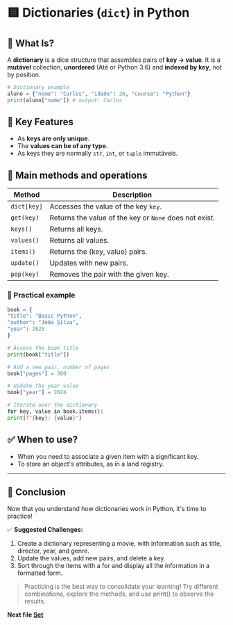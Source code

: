# 🟨 Dictionaries (`dict`) in Python

## 📌 What Is?

A **dictionary** is a dice structure that assembles pairs of **key → value**. It is a **mutável** collection, **unordered** (Até or Python 3.6) and **indexed by key**, not by position.

```python
# Dictionary example
aluno = {"nome": "Carlos", "idade": 20, "course": "Python"}
print(aluno["name"]) # output: Carlos
```

## 🔑 Key Features

* As **keys are only unique**.
* The **values ​​can be of any type**.
* As keys they are normally `str`, `int`, or `tuple` immutáveis.

## 🧰 Main methods and operations

| Method | Description |
| ----------- | -------------------------------------------------- |
| `dict[key]` | Accesses the value of the key `key`. |
| `get(key)` | Returns the value of the key or `None` does not exist. |
| `keys()` | Returns all keys. |
| `values()` | Returns all values. |
| `items()` | Returns the (key, value) pairs. |
| `update()` | Updates with new pairs. |
| `pop(key)` | Removes the pair with the given key. |

### 🧪 Practical example

```python
book = {
"title": "Basic Python",
"author": "João Silva",
"year": 2025
}

# Access the book title
print(book["title"])

# Add a new pair, number of pages
book["pages"] = 300

# Update the year value
book["year"] = 2024

# Iterate over the dictionary
for key, value in book.items():
print(f"{key}: {value}")
```

## ✅ When to use?

* When you need to associate a given item with a significant key.
* To store an object's attributes, as in a land registry.

---

## 📝 Conclusion

Now that you understand how dictionaries work in Python, it's time to practice!

✅ **Suggested Challenges:**

1. Create a dictionary representing a movie, with information such as title, director, year, and genre.
2. Update the values, add new pairs, and delete a key.
3. Sort through the items with a for and display all the information in a formatted form.

> Practicing is the best way to consolidate your learning! Try different combinations, explore the methods, and use print() to observe the results.

**Next file [Set](04_set.md)**
